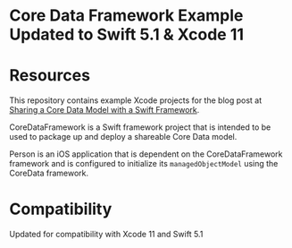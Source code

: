 # Core Data Framework Example Updated to Swift 5.1 & Xcode 11

# Resources
This repository contains example Xcode projects for the blog post at [Sharing a Core Data Model with a Swift Framework](https://medium.com/@yoellev8/sharing-a-core-data-model-with-a-swift-framework-5d191ccec99e/).

CoreDataFramework is a Swift framework project that is intended to be used to package up and deploy a shareable Core Data model.

Person is an iOS application that is dependent on the CoreDataFramework framework and is configured to initialize its `managedObjectModel` using the CoreData framework.

# Compatibility
Updated for compatibility with Xcode 11 and Swift 5.1
